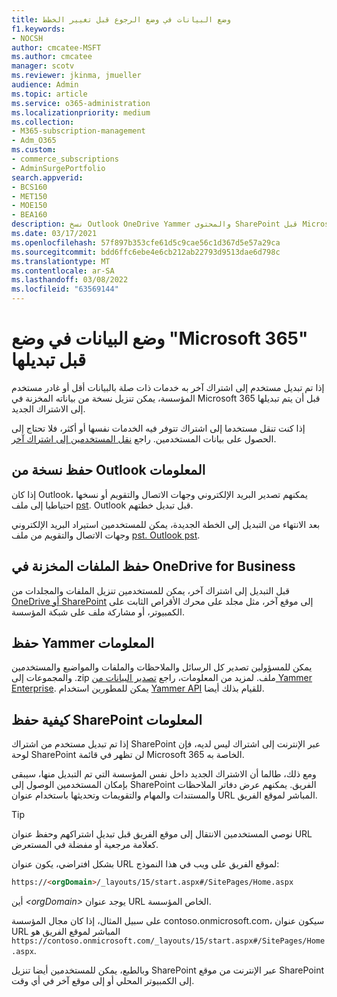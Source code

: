 ```yaml
---
title: وضع البيانات في وضع الرجوع قبل تغيير الخطط
f1.keywords:
- NOCSH
author: cmcatee-MSFT
ms.author: cmcatee
manager: scotv
ms.reviewer: jkinma, jmueller
audience: Admin
ms.topic: article
ms.service: o365-administration
ms.localizationpriority: medium
ms.collection:
- M365-subscription-management
- Adm_O365
ms.custom:
- commerce_subscriptions
- AdminSurgePortfolio
search.appverid:
- BCS160
- MET150
- MOE150
- BEA160
description: نسخ Outlook OneDrive Yammer والمحتوى SharePoint قبل Microsoft 365 التخطيط.
ms.date: 03/17/2021
ms.openlocfilehash: 57f897b353cfe61d5c9cae56c1d367d5e57a29ca
ms.sourcegitcommit: bdd6ffc6ebe4e6cb212ab22793d9513dae6d798c
ms.translationtype: MT
ms.contentlocale: ar-SA
ms.lasthandoff: 03/08/2022
ms.locfileid: "63569144"
---
```

# <a name="back-up-data-before-switching-microsoft-365-for-business-plans"></a>وضع البيانات في وضع "Microsoft 365" قبل تبديلها

إذا تم تبديل مستخدم إلى اشتراك آخر به خدمات ذات صلة بالبيانات أقل أو غادر مستخدم المؤسسة، يمكن تنزيل نسخة من بياناته المخزنة في Microsoft 365 قبل أن يتم تبديلها إلى الاشتراك الجديد.

إذا كنت تنقل مستخدما إلى اشتراك تتوفر فيه الخدمات نفسها أو أكثر، فلا تحتاج إلى الحصول على بيانات المستخدمين. راجع [نقل المستخدمين إلى اشتراك آخر](./move-users-different-subscription.md).
  
## <a name="save-a-copy-of-outlook-information"></a>حفظ نسخة من Outlook المعلومات

إذا كان Outlook، يمكنهم تصدير البريد الإلكتروني وجهات الاتصال والتقويم أو نسخها احتياطيا إلى ملف [pst](https://support.microsoft.com/office/14252b52-3075-4e9b-be4e-ff9ef1068f91). Outlook قبل تبديل خطتهم.
  
بعد الانتهاء من التبديل إلى الخطة الجديدة، يمكن للمستخدمين استيراد البريد الإلكتروني وجهات الاتصال والتقويم من ملف [pst. Outlook pst](https://support.microsoft.com/office/431a8e9a-f99f-4d5f-ae48-ded54b3440ac).
  
## <a name="save-files-stored-in-onedrive-for-business"></a>حفظ الملفات المخزنة في OneDrive for Business

قبل التبديل إلى اشتراك آخر، يمكن للمستخدمين تنزيل الملفات والمجلدات من [OneDrive أو SharePoint](https://support.microsoft.com/office/5c7397b7-19c7-4893-84fe-d02e8fa5df05) إلى موقع آخر، مثل مجلد على محرك الأقراص الثابت على الكمبيوتر، أو مشاركة ملف على شبكة المؤسسة.
  
## <a name="save-yammer-information"></a>حفظ Yammer المعلومات

يمكن للمسؤولين تصدير كل الرسائل والملاحظات والملفات والمواضيع والمستخدمين والمجموعات إلى .zip ملف. لمزيد من المعلومات، راجع [تصدير البيانات من Yammer Enterprise](/yammer/manage-security-and-compliance/export-yammer-enterprise-data). يمكن للمطورين استخدام [Yammer API](https://go.microsoft.com/fwlink/p/?linkid=842495) للقيام بذلك أيضا.
  
## <a name="how-to-save-sharepoint-information"></a>كيفية حفظ SharePoint المعلومات

إذا تم تبديل مستخدم من اشتراك SharePoint عبر الإنترنت إلى اشتراك ليس لديه، فإن لوحة SharePoint لن تظهر في قائمة Microsoft 365 الخاصة به.
  
ومع ذلك، طالما أن الاشتراك الجديد داخل نفس المؤسسة التي تم التبديل منها، سيبقى بإمكان المستخدمين الوصول إلى SharePoint الفريق. يمكنهم عرض دفاتر الملاحظات والمستندات والمهام والتقويمات وتحديثها باستخدام عنوان URL المباشر لموقع الفريق.
  
> [!TIP]
> نوصي المستخدمين الانتقال إلى موقع الفريق قبل تبديل اشتراكهم وحفظ عنوان URL كعلامة مرجعية أو مفضلة في المستعرض.
  
بشكل افتراضي، يكون عنوان URL لموقع الفريق على ويب في هذا النموذج:
  
```html
https://<orgDomain>/_layouts/15/start.aspx#/SitePages/Home.aspx
```

أين  _\<orgDomain\>_ يوجد عنوان URL الخاص المؤسسة.
  
على سبيل المثال، إذا كان مجال المؤسسة contoso.onmicrosoft.com، سيكون عنوان URL المباشر لموقع الفريق هو `https://contoso.onmicrosoft.com/_layouts/15/start.aspx#/SitePages/Home.aspx`.
  
وبالطبع، يمكن للمستخدمين أيضا تنزيل SharePoint عبر الإنترنت من موقع SharePoint إلى الكمبيوتر المحلي أو إلى موقع آخر في أي وقت.
